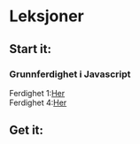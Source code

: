 # Leksjoner

## Start it: ##

### Grunnferdighet i Javascript ###
Ferdighet 1:[Her](https://thorabc.github.io/Leksjoner/Ferdighet%201.html)<br/>
Ferdighet 4:[Her](https://thorabc.github.io/Leksjoner/Ferdighet%204.html)


## Get it: ##
